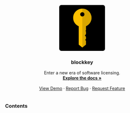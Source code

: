 <br>

<p align="center">

  <h3 align="center">
    <a href="#----------------">
      <img src="img/logo.png" alt="Logo" width="150" height="150">
    </a>
  </h3>

  <h3 align="center">blockkey</h3>

  <p align="center">
    Enter a new era of software licensing.
    <br />
    <a href="https://github.com/mileswatson/blockkey"><strong>Explore the docs »</strong></a>
    <br />
    <br />
    <a href="https://github.com/mileswatson/blockkey">View Demo</a>
    ·
    <a href="https://github.com/mileswatson/blockkey/issues">Report Bug</a>
    ·
    <a href="https://github.com/mileswatson/blockkey/issues">Request Feature</a>
  </p>
</p>

<h1></h1>

### Contents

